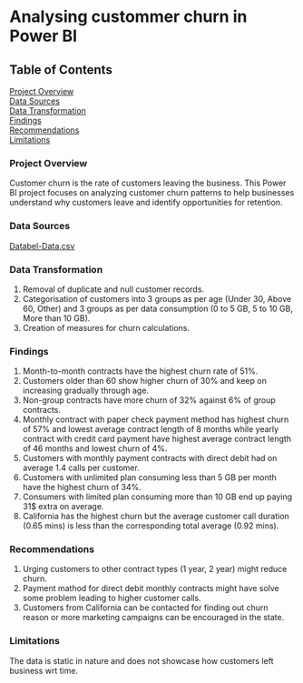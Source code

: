 # Analysing custommer churn in Power BI

## Table of Contents  
[Project Overview](#project-overview)  
[Data Sources](#data-sources)  
[Data Transformation](#data-transformation)    
[Findings](#findings)  
[Recommendations](#Recommendations)  
[Limitations](#Limitations)

### Project Overview
Customer churn is the rate of customers leaving the business. This Power BI project focuses on analyzing customer churn patterns to help businesses understand why customers leave and identify opportunities for retention.

### Data Sources

[Databel-Data.csv](https://github.com/riteshgogade/Analysing-Customer-Churn-in-Power-BI/blob/main/Databel%20-%20Data.csv)

### Data Transformation
1. Removal of duplicate and null customer records.
2. Categorisation of customers into 3 groups as per age (Under 30, Above 60, Other) and 3 groups as per data consumption (0 to 5 GB, 5 to 10 GB, More than 10 GB).
3. Creation of measures for churn calculations.

### Findings
1. Month-to-month contracts have the highest churn rate of 51%.
2. Customers older than 60 show higher churn of 30% and keep on increasing gradually through age.
3. Non-group contracts have more churn of 32% against 6% of group contracts.
4. Monthly contract with paper check payment method has highest churn of 57% and lowest average contract length of 8 months while yearly contract with credit card payment have highest average contract length of 46 months and lowest churn of 4%.
5. Customers with monthly payment contracts with direct debit had on average 1.4 calls per customer.
6. Customers with unlimited plan consuming less than 5 GB per month have the highest churn of 34%.
7. Consumers with limited plan consuming more than 10 GB end up paying 31$ extra on average.
8. California has the highest churn but the average customer call duration (0.65 mins) is less than the corresponding total average (0.92 mins). 

### Recommendations
1. Urging customers to other contract types (1 year, 2 year) might reduce churn.
2. Payment mathod for direct debit monthly contracts might have solve some problem leading to higher customer calls.
3. Customers from California can be contacted for finding out churn reason or more marketing campaigns can be encouraged in the state.

### Limitations
The data is static in nature and does not showcase how customers left business wrt time. 



